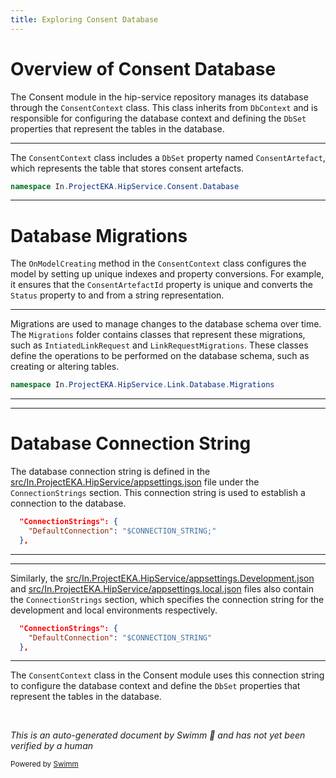 ```yaml
---
title: Exploring Consent Database
---
```

# Overview of Consent Database

The Consent module in the hip-service repository manages its database through the <SwmToken path="src/In.ProjectEKA.HipService/Consent/Database/ConsentContext.cs" pos="10:5:5" line-data="    public class ConsentContext : DbContext">`ConsentContext`</SwmToken> class. This class inherits from <SwmToken path="src/In.ProjectEKA.HipService/Consent/Database/ConsentContext.cs" pos="10:9:9" line-data="    public class ConsentContext : DbContext">`DbContext`</SwmToken> and is responsible for configuring the database context and defining the <SwmToken path="src/In.ProjectEKA.HipService/Consent/Database/ConsentContext.cs" pos="16:3:3" line-data="        public DbSet&lt;Consent&gt; ConsentArtefact { get; set; }">`DbSet`</SwmToken> properties that represent the tables in the database.

<SwmSnippet path="/src/In.ProjectEKA.HipService/Consent/Database/ConsentContext.cs" line="1">

---

The <SwmToken path="src/In.ProjectEKA.HipService/Consent/Database/ConsentContext.cs" pos="10:5:5" line-data="    public class ConsentContext : DbContext">`ConsentContext`</SwmToken> class includes a <SwmToken path="src/In.ProjectEKA.HipService/Consent/Database/ConsentContext.cs" pos="16:3:3" line-data="        public DbSet&lt;Consent&gt; ConsentArtefact { get; set; }">`DbSet`</SwmToken> property named <SwmToken path="src/In.ProjectEKA.HipService/Consent/Database/ConsentContext.cs" pos="16:8:8" line-data="        public DbSet&lt;Consent&gt; ConsentArtefact { get; set; }">`ConsentArtefact`</SwmToken>, which represents the table that stores consent artefacts.

```c#
namespace In.ProjectEKA.HipService.Consent.Database
```

---

</SwmSnippet>

# Database Migrations

The <SwmToken path="src/In.ProjectEKA.HipService/Consent/Database/ConsentContext.cs" pos="18:7:7" line-data="        protected override void OnModelCreating(ModelBuilder modelBuilder)">`OnModelCreating`</SwmToken> method in the <SwmToken path="src/In.ProjectEKA.HipService/Consent/Database/ConsentContext.cs" pos="10:5:5" line-data="    public class ConsentContext : DbContext">`ConsentContext`</SwmToken> class configures the model by setting up unique indexes and property conversions. For example, it ensures that the <SwmToken path="src/In.ProjectEKA.HipService/Consent/Database/ConsentContext.cs" pos="20:18:18" line-data="            modelBuilder.Entity&lt;Consent&gt;().HasIndex(p =&gt; p.ConsentArtefactId).IsUnique();">`ConsentArtefactId`</SwmToken> property is unique and converts the <SwmToken path="src/In.ProjectEKA.HipService/Consent/Database/ConsentContext.cs" pos="21:18:18" line-data="            modelBuilder.Entity&lt;Consent&gt;().Property(p =&gt; p.Status)">`Status`</SwmToken> property to and from a string representation.

<SwmSnippet path="/src/In.ProjectEKA.HipService/Link/Database/Migrations/20200419184602_IntiatedLinkRequest.cs" line="1">

---

Migrations are used to manage changes to the database schema over time. The <SwmToken path="/src/In.ProjectEKA.HipService/Link/Database/Migrations/20200419184602_IntiatedLinkRequest.cs" pos="1:12:12" line-data="namespace In.ProjectEKA.HipService.Link.Database.Migrations">`Migrations`</SwmToken> folder contains classes that represent these migrations, such as <SwmToken path="src/In.ProjectEKA.HipService/Link/Database/Migrations/20200419184602_IntiatedLinkRequest.cs" pos="5:7:7" line-data="    public partial class IntiatedLinkRequest : Migration">`IntiatedLinkRequest`</SwmToken> and `LinkRequestMigrations`. These classes define the operations to be performed on the database schema, such as creating or altering tables.

```c#
namespace In.ProjectEKA.HipService.Link.Database.Migrations
```

---

</SwmSnippet>

<SwmSnippet path="/src/In.ProjectEKA.HipService/appsettings.json" line="30">

---

# Database Connection String

The database connection string is defined in the <SwmPath>[src/In.ProjectEKA.HipService/appsettings.json](src/In.ProjectEKA.HipService/appsettings.json)</SwmPath> file under the <SwmToken path="src/In.ProjectEKA.HipService/appsettings.json" pos="30:2:2" line-data="  &quot;ConnectionStrings&quot;: {">`ConnectionStrings`</SwmToken> section. This connection string is used to establish a connection to the database.

```json
  "ConnectionStrings": {
    "DefaultConnection": "$CONNECTION_STRING;"
  },
```

---

</SwmSnippet>

<SwmSnippet path="/src/In.ProjectEKA.HipService/appsettings.Development.json" line="26">

---

Similarly, the <SwmPath>[src/In.ProjectEKA.HipService/appsettings.Development.json](src/In.ProjectEKA.HipService/appsettings.Development.json)</SwmPath> and <SwmPath>[src/In.ProjectEKA.HipService/appsettings.local.json](src/In.ProjectEKA.HipService/appsettings.local.json)</SwmPath> files also contain the <SwmToken path="src/In.ProjectEKA.HipService/appsettings.Development.json" pos="26:2:2" line-data="  &quot;ConnectionStrings&quot;: {">`ConnectionStrings`</SwmToken> section, which specifies the connection string for the development and local environments respectively.

```json
  "ConnectionStrings": {
    "DefaultConnection": "$CONNECTION_STRING"
  },
```

---

</SwmSnippet>

The <SwmToken path="src/In.ProjectEKA.HipService/Consent/Database/ConsentContext.cs" pos="10:5:5" line-data="    public class ConsentContext : DbContext">`ConsentContext`</SwmToken> class in the Consent module uses this connection string to configure the database context and define the <SwmToken path="src/In.ProjectEKA.HipService/Consent/Database/ConsentContext.cs" pos="16:3:3" line-data="        public DbSet&lt;Consent&gt; ConsentArtefact { get; set; }">`DbSet`</SwmToken> properties that represent the tables in the database.

&nbsp;

*This is an auto-generated document by Swimm 🌊 and has not yet been verified by a human*

<SwmMeta version="3.0.0" repo-id="Z2l0aHViJTNBJTNBaGlwLXNlcnZpY2UlM0ElM0FTd2ltbS1EZW1v" repo-name="hip-service"><sup>Powered by [Swimm](https://app.swimm.io/)</sup></SwmMeta>
